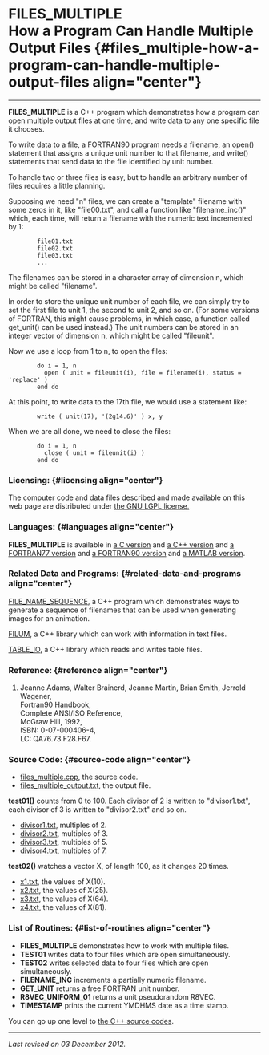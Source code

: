FILES\_MULTIPLE\
How a Program Can Handle Multiple Output Files {#files_multiple-how-a-program-can-handle-multiple-output-files align="center"}
==============================================

------------------------------------------------------------------------

**FILES\_MULTIPLE** is a C++ program which demonstrates how a program
can open multiple output files at one time, and write data to any one
specific file it chooses.

To write data to a file, a FORTRAN90 program needs a filename, an open()
statement that assigns a unique unit number to that filename, and
write() statements that send data to the file identified by unit number.

To handle two or three files is easy, but to handle an arbitrary number
of files requires a little planning.

Supposing we need "n" files, we can create a "template" filename with
some zeros in it, like "file00.txt", and call a function like
"filename\_inc()" which, each time, will return a filename with the
numeric text incremented by 1:

            file01.txt
            file02.txt
            file03.txt
            ...
          

The filenames can be stored in a character array of dimension n, which
might be called "filename".

In order to store the unique unit number of each file, we can simply try
to set the first file to unit 1, the second to unit 2, and so on. (For
some versions of FORTRAN, this might cause problems, in which case, a
function called get\_unit() can be used instead.) The unit numbers can
be stored in an integer vector of dimension n, which might be called
"fileunit".

Now we use a loop from 1 to n, to open the files:

            do i = 1, n
              open ( unit = fileunit(i), file = filename(i), status = 'replace' )
            end do
          

At this point, to write data to the 17th file, we would use a statement
like:

            write ( unit(17), '(2g14.6)' ) x, y
          

When we are all done, we need to close the files:

            do i = 1, n
              close ( unit = fileunit(i) )
            end do
          

### Licensing: {#licensing align="center"}

The computer code and data files described and made available on this
web page are distributed under [the GNU LGPL
license.](../../txt/gnu_lgpl.txt)

### Languages: {#languages align="center"}

**FILES\_MULTIPLE** is available in [a C
version](../../c_src/files_multiple/files_multiple.html) and [a C++
version](../../cpp_src/files_multiple/files_multiple.html) and [a
FORTRAN77 version](../../f77_src/files_multiple/files_multiple.html) and
[a FORTRAN90 version](../../f_src/files_multiple/files_multiple.html)
and [a MATLAB version](../../m_src/files_multiple/files_multiple.html).

### Related Data and Programs: {#related-data-and-programs align="center"}

[FILE\_NAME\_SEQUENCE](../../cpp_src/file_name_sequence/file_name_sequence.html),
a C++ program which demonstrates ways to generate a sequence of
filenames that can be used when generating images for an animation.

[FILUM](../../cpp_src/filum/filum.html), a C++ library which can work
with information in text files.

[TABLE\_IO](../../cpp_src/table_io/table_io.html), a C++ library which
reads and writes table files.

### Reference: {#reference align="center"}

1.  Jeanne Adams, Walter Brainerd, Jeanne Martin, Brian Smith, Jerrold
    Wagener,\
    Fortran90 Handbook,\
    Complete ANSI/ISO Reference,\
    McGraw Hill, 1992,\
    ISBN: 0-07-000406-4,\
    LC: QA76.73.F28.F67.

### Source Code: {#source-code align="center"}

-   [files\_multiple.cpp](files_multiple.cpp), the source code.
-   [files\_multiple\_output.txt](files_multiple_output.txt), the output
    file.

**test01()** counts from 0 to 100. Each divisor of 2 is written to
"divisor1.txt", each divisor of 3 is written to "divisor2.txt" and so
on.

-   [divisor1.txt](divisor1.txt), multiples of 2.
-   [divisor2.txt](divisor2.txt), multiples of 3.
-   [divisor3.txt](divisor3.txt), multiples of 5.
-   [divisor4.txt](divisor4.txt), multiples of 7.

**test02()** watches a vector X, of length 100, as it changes 20 times.

-   [x1.txt](x1.txt), the values of X(10).
-   [x2.txt](x2.txt), the values of X(25).
-   [x3.txt](x3.txt), the values of X(64).
-   [x4.txt](x4.txt), the values of X(81).

### List of Routines: {#list-of-routines align="center"}

-   **FILES\_MULTIPLE** demonstrates how to work with multiple files.
-   **TEST01** writes data to four files which are open simultaneously.
-   **TEST02** writes selected data to four files which are open
    simultaneously.
-   **FILENAME\_INC** increments a partially numeric filename.
-   **GET\_UNIT** returns a free FORTRAN unit number.
-   **R8VEC\_UNIFORM\_01** returns a unit pseudorandom R8VEC.
-   **TIMESTAMP** prints the current YMDHMS date as a time stamp.

You can go up one level to [the C++ source codes](../cpp_src.html).

------------------------------------------------------------------------

*Last revised on 03 December 2012.*
